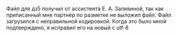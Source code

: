 Файл для дз5 получил от ассистента E. А. Заливиной, так как приписанный мне партнёр по разметке не выложил файл.
Файл загрузился с неправильной кодировкой. Когда это было мной подтверждено, я исправил его на новый с utf-8
